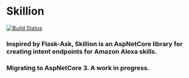 # Skillion

[![Build Status](https://dev.azure.com/pelism/Skillion/_apis/build/status/Skillion?branchName=master)](https://dev.azure.com/pelism/Skillion/_build/latest?definitionId=14&branchName=master)

### Inspired by Flask-Ask, Skillion is an AspNetCore library for creating intent endpoints for Amazon Alexa skills.

### Migrating to AspNetCore 3. A work in progress. 